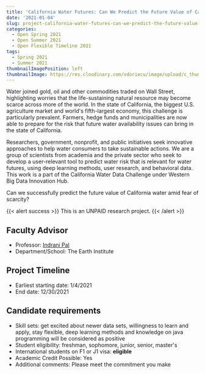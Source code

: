 ```yaml
---
title: 'California Water Futures: Can We Predict the Future Value of California Water Amid Fear of Scarcity?'
date: '2021-01-04'
slug: project-california-water-futures-can-we-predict-the-future-value-of-california-water-amid-fear-of-scarcity
categories:
  - Open Spring 2021
  - Open Summer 2021
  - Open Flexible Timeline 2021
tags:
  - Spring 2021
  - Summer 2021
thumbnailImagePosition: left
thumbnailImage: https://res.cloudinary.com/vdoriecu/image/upload/c_thumb,w_200,g_face/v1579110178/construction_c6dqbd.png
---
```

Water joined gold, oil and other commodities traded on Wall Street, highlighting worries that the life-sustaining natural resource may become scarce across more of the world. In the state of California, the biggest U.S. agriculture market and world's fifth-largest economy, this challenge is particularly prevalent. Farmers, hedge funds and municipalities are now able to prepare for the risk that future water availability issues can bring in the state of California. 

<!--more-->

Researchers, government, nonprofit, and public initiatives seek innovative approaches to help water consumers to take sustainable actions. We are a group of scientists from academia and the private sector who seek to develop a user-relevant tool to predict water risk that is relevant for water futures, using deep learning methods, user research, and behavioral data. This work is a part of the California Water Data Challenge under Western Big Data Innovation Hub. 

Can we successfully predict the future value of California water amid fear of scarcity?

{{< alert success >}}
This is an UNPAID research project.
{{< /alert >}}

## Faculty Advisor
+ Professor: [Indrani Pal](https://www.earth.columbia.edu/users/profile/indrani-pal)
+ Department/School: The Earth Institute 

## Project Timeline
+ Earliest starting date: 1/4/2021
+ End date: 12/30/2021

## Candidate requirements
+ Skill sets: get excited about newer data sets, willingness to learn and apply, stay flexible, deep learning methods and knowledge on java programming will be considered as positive
+ Student eligibility: freshman, sophomore, junior, senior, master's
+ International students on F1 or J1 visa: **eligible**
+ Academic Credit Possible: Yes
+ Additional comments: Please meet the commitment you make

